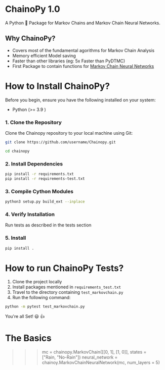 # ChainoPy 1.0
A Python 🐍 Package for Markov Chains and Markov Chain Neural Networks.

## Why ChainoPy?
- Covers most of the fundamental agorithms for Markov Chain Analysis
- Memory efficient Model saving 
- Faster than other libraries (eg: 5x Faster than PyDTMC)
- First Package to contain functions for [Markov Chain Neural Networks](https://openaccess.thecvf.com/content_cvpr_2018_workshops/papers/w42/Awiszus_Markov_Chain_Neural_CVPR_2018_paper.pdf)
  


# How to Install ChainoPy?

Before you begin, ensure you have the following installed on your system:
- Python (>= 3.9 )

### 1. Clone the Repository
Clone the Chainopy repository to your local machine using Git:

```bash
git clone https://github.com/username/Chainopy.git
```

```bash
cd chainopy
```
### 2. Install Dependencies
```bash
pip install -r requirements.txt
pip install -r requirements-test.txt
```

### 3. Compile Cython Modules
```bash
python3 setup.py build_ext --inplace
```

### 4. Verify Installation
Run tests as described in the tests section

### 5. Install 
```bash
pip install .
```


# How to run ChainoPy Tests?
 1. Clone the project locally 
 2. Install packages mentioned in `requirements_test.txt`
 3. Travel to the directory containing `test_markovchain.py`
 4. Run the following command:
```bash
python -m pytest test_markovchain.py
```

You're all Set! 😃 👍


# The Basics
>>> mc = chainopy.MarkovChain([[0, 1], [1, 0]], states = ["Rain, "No-Rain"])
>>> neural_network = chainoy.MarkovChainNeuralNetwork(mc, num_layers = 5)
